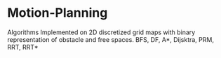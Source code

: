 # Motion-Planning
Algorithms Implemented on 2D discretized grid maps with binary representation of obstacle and free spaces.
BFS, DF, A*, Dijsktra, PRM, RRT, RRT*
